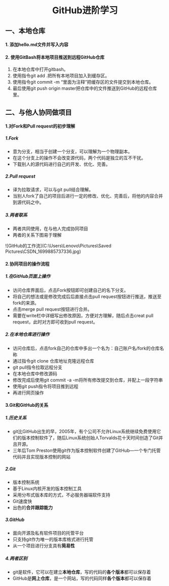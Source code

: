 # <center>GitHub进阶学习</center>

## 一、本地仓库

#### 1. 添加hello.md文件并写入内容

#### 2. 使用GitBash将本地项目推送到远程GitHub仓库

1. 在本地仓库中打开gitbash。
2. 使用指令git add .把所有本地项目加入到缓存区。
3. 使用指令git commit -m “里面为注释”把缓存区的文件提交到本地仓库。
4. 最后使用git push origin master把仓库中的文件推送到GitHub的远程仓库里。

## 二、与他人协同做项目

#### 1.对Fork和Pull request的初步理解

##### 	1.Fork

* 意为分支，相当于创建一个分支，可以理解为一个物理副本。
* 在这个分支上的操作不会改变源代码，两个代码是独立的互不干扰。
* 下载别人的源代码进行自己的开发、优化、完善。

##### 	2.Pull request

* 译为拉取请求，可以与git pull结合理解。
* 当别人fork了自己的项目后进行一定的修改、优化、完善后，将他的内容合并到源代码之中。

##### 	3.两者联系

* 两者共同使用，在与他人完成协同项目
* 两者的关系下图易于理解

![GitHub的工作流](C:\Users\Lenovo\Pictures\Saved Pictures\CSDN_1699885737336.jpg)

#### 2.协同项目的操作流程

##### 1.在GitHub页面上操作

* 访问仓库界面后，点击Fork按钮即可创建自己的名下分支。
* 将自己的想法或是修改完成后后直接点击pull request按钮进行推送，推送至fork的来源。
* 点击merge pull request按钮进行合并。
* 需要在write栏中详细写出修改原因，方便对方理解，随后点击creat pull request，此时对方即可收到pull request。

##### 2.在本地仓库进行操作

* 访问仓库后，点击fork自己的仓库中多出一个名为：自己账户名/fork的仓库名称
* 通过指令git clone 仓库地址克隆远程仓库
* git pull指令拉取远程分支
* 在本地仓库中修改源码
* 修改完成后使用git commit -a -m将所有修改提交到仓库，并配上一段字符串
* 使用git push指令将项目推到远程
* 再进行网页操作

#### 3.Git和GitHub的关系

##### 1.历史关系

* git比GitHub出生的早，2005年，有个公司不允许Linux系统继续免费使用它们的版本控制软件了，随后Linux系统创始人Torvalds花十天时间创造了Git并且开源。
* 三年后Tom Preston使用git作为版本控制软件创建了GitHub—一个专门托管代码并且实现版本控制的网站

##### 2.Git

* 版本控制系统
* 基于Linux内核开发的版本控制工具
* 采用分布式版本库的方式，不必服务器端软件支持
* Git速度快
* 出色的**合并跟踪能力**

##### 3.GitHub

* 面向开源及私有软件项目的托管平台
* 只支持git作为唯一的版本库格式进行托管
* 从一个项目进行分支具有**简易性**

##### 4.两者区别

* git是软件，它可以在建立**本地仓库**，写的代码的**各个版本**都可以保存着
* GitHub是**网上仓库**，是一个网站，写的代码同样**各个版本**都可以保存着
